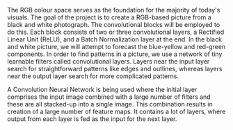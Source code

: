The RGB colour space serves as the foundation for the majority of today's visuals. The goal of the project is to create a RGB-based picture from a black and white photograph. The convolutional blocks will be employed to do this. Each block consists of two or three convolutional layers, a Rectified Linear Unit (ReLU), and a Batch Normalization layer at the end. In the black and white picture, we will attempt to forecast the blue-yellow and red-green components.
In order to find patterns in a picture, we use a network of tiny learnable filters called convolutional layers. Layers near the input layer search for straightforward patterns like edges and outlines, whereas layers near the output layer search for more complicated patterns.


A Convolution Neural Network is being used where the initial layer comprises the input image combined with a large number of filters and these are all stacked-up into a single image. This combination results in creation of a large number of feature maps. It contains a lot of layers, where output from each layer is fed as the input for the next layer.
